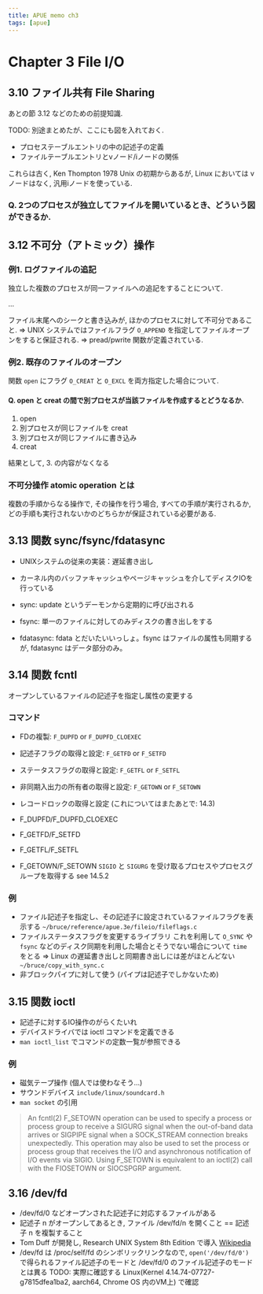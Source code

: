 ```yaml
---
title: APUE memo ch3
tags: [apue]
---
```


# Chapter 3 File I/O

## 3.10 ファイル共有 File Sharing

あとの節 3.12 などのための前提知識.

TODO: 別途まとめたが、ここにも図を入れておく.

* プロセステーブルエントリの中の記述子の定義
* ファイルテーブルエントリとvノード/iノードの関係

これらは古く, Ken Thompton 1978 Unix の初期からあるが,
Linux においては vノードはなく, 汎用iノードを使っている.

### Q. 2つのプロセスが独立してファイルを開いているとき、どういう図ができるか.

## 3.12 不可分（アトミック）操作

### 例1. ログファイルの追記

独立した複数のプロセスが同一ファイルへの追記をすることについて.

...

ファイル末尾へのシークと書き込みが, ほかのプロセスに対して不可分であること.
=> UNIX システムではファイルフラグ `O_APPEND` を指定してファイルオープンをすると保証される.
=> pread/pwrite 関数が定義されている.

### 例2. 既存のファイルのオープン

関数 `open` にフラグ `O_CREAT` と `O_EXCL` を両方指定した場合について.

#### Q. open と creat の間で別プロセスが当該ファイルを作成するとどうなるか.

1. open
2. 別プロセスが同じファイルを creat
3. 別プロセスが同じファイルに書き込み
4. creat

結果として, 3. の内容がなくなる

### 不可分操作 atomic operation とは

複数の手順からなる操作で, その操作を行う場合, すべての手順が実行されるか,
どの手順も実行されないかのどちらかが保証されている必要がある.

## 3.13 関数 sync/fsync/fdatasync

* UNIXシステムの従来の実装：遅延書き出し
* カーネル内のバッファキャッシュやページキャッシュを介してディスクIOを行っている

* sync: update というデーモンから定期的に呼び出される
* fsync: 単一のファイルに対してのみディスクの書き出しをする
* fdatasync: fdata とだいたいいっしょ。fsync はファイルの属性も同期するが, fdatasync はデータ部分のみ。

## 3.14 関数 fcntl

オープンしているファイルの記述子を指定し属性の変更する

### コマンド

* FDの複製: `F_DUPFD` or `F_DUPFD_CLOEXEC`
* 記述子フラグの取得と設定: `F_GETFD` or `F_SETFD`
* ステータスフラグの取得と設定: `F_GETFL` or `F_SETFL`
* 非同期入出力の所有者の取得と設定: `F_GETOWN` or `F_SETOWN`
* レコードロックの取得と設定 (これについてはまたあとで: 14.3)

* F_DUPFD/F_DUPFD_CLOEXEC
* F_GETFD/F_SETFD
* F_GETFL/F_SETFL
* F_GETOWN/F_SETOWN
`SIGIO` と `SIGURG` を受け取るプロセスやプロセスグループを取得する see 14.5.2

### 例

* ファイル記述子を指定し、その記述子に設定されているファイルフラグを表示する
  `~/bruce/reference/apue.3e/fileio/fileflags.c`
* ファイルステータスフラグを変更するライブラリ
  これを利用して `O_SYNC` や `fsync` などのディスク同期を利用した場合とそうでない場合について `time` をとる
  => Linux の遅延書き出しと同期書き出しには差がほとんどない
  `~/bruce/copy_with_sync.c`
* 非ブロックパイプに対して使う (パイプは記述子でしかないため)

## 3.15 関数 ioctl

* 記述子に対するIO操作のがらくたいれ
* デバイスドライバでは ioctl コマンドを定義できる
* `man ioctl_list` でコマンドの定数一覧が参照できる

### 例

* 磁気テープ操作 (個人では使わなそう...)
* サウンドデバイス `include/linux/soundcard.h`
* `man socket` の引用

> An fcntl(2) F_SETOWN operation can be used to specify a process or process group to receive a SIGURG signal when the out-of-band data arrives
> or SIGPIPE signal when a SOCK_STREAM connection breaks unexpectedly. This operation may also be used to set the process or process group that receives the I/O and asynchronous notification
> of I/O events via SIGIO. Using F_SETOWN is equivalent to an ioctl(2) call with the FIOSETOWN or SIOCSPGRP argument.

## 3.16 /dev/fd

* /dev/fd/0 などオープンされた記述子に対応するファイルがある
* 記述子 n がオープンしてあるとき, ファイル /dev/fd/n を開くこと == 記述子 n を複製すること
* Tom Duff が開発し, Research UNIX System 8th Edition で導入 [Wikipedia](https://en.wikipedia.org/wiki/Research_Unix#Versions)
* /dev/fd は /proc/self/fd のシンボリックリンクなので, `open('/dev/fd/0')` で得られるファイル記述子のモードと
  /dev/fd/0 のファイル記述子のモードとは異る
 TODO: 実際に確認する
 Linux(Kernel 4.14.74-07727-g7815dfea1ba2, aarch64, Chrome OS 内のVM上) で確認
